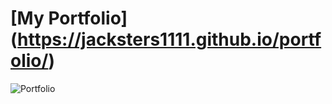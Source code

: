# [My Portfolio] (https://jacksters1111.github.io/portfolio/)

![Portfolio](https://i.imgur.com/pr8ZIH8.jpg)

